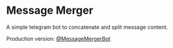 # Message Merger
A simple telegram bot to concatenate and split message content.

Production version: [@MessageMergerBot](https://t.me/messagemergerbot)
